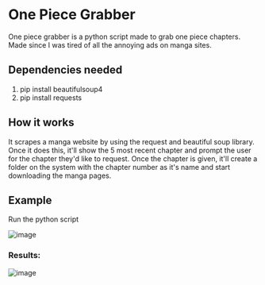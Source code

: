# One Piece Grabber
One piece grabber is a python script made to grab one piece chapters. Made since I was tired of all the annoying ads on manga sites.

## Dependencies needed
1. pip install beautifulsoup4
2. pip install requests

## How it works
It scrapes a manga website by using the request and beautiful soup library. Once it does this, it'll show the 5 most recent chapter and prompt the user for the chapter they'd like to request. Once the chapter is given, it'll create a folder on the system with the chapter number as it's name and start downloading the manga pages. 

## Example

Run the python script

![image](https://user-images.githubusercontent.com/25711110/231508078-7a141904-e59b-4058-b2d1-f69ee3649c81.png)

### Results:
![image](https://user-images.githubusercontent.com/25711110/231508430-8aeb989e-da2f-4f6d-bbeb-76e7a1a5a81f.png)






